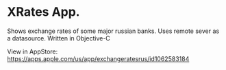 # XRates App.
Shows exchange rates of some major russian banks.
Uses remote sever as a datasource.
Written in Objective-C

View in AppStore: https://apps.apple.com/us/app/exchangeratesrus/id1062583184

